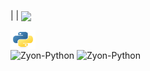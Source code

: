 |<img align="center" src="https://github-readme-stats.vercel.app/api?username=ZyonDerick&show_icons=true&include_all_commits=true&theme=buefy&hide_border=true" alt="" /></a> | <a href="https://github.com/ZyonDerick"><img align="center" src="https://github-readme-stats.vercel.app/api/top-langs/?username=Gbrito-code&layout=compact&theme=buefy&hide_border=true" /></a>

<div>
    <img align="center" alt="Python" height="30" width="40" src="https://github.com/devicons/devicon/blob/master/icons/python/python-original.svg">
</div>

<div>
  <img align="center" alt="Zyon-Python" src="https://img.shields.io/badge/Visual_Studio_Code-0078D4?style=for-the-badge&logo=visual%20studio%20code&logoColor=white">
  <img align="center" alt="Zyon-Python" src="https://img.shields.io/badge/PyCharm-000000.svg?&style=for-the-badge&logo=PyCharm&logoColor=white">
</div>

